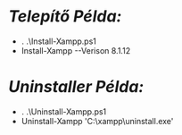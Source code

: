 # _Telepítő Példa:_

- . .\Install-Xampp.ps1
- Install-Xampp --Verison 8.1.12

# _Uninstaller Példa:_

- . .\Uninstall-Xampp.ps1
- Uninstall-Xampp 'C:\xampp\uninstall.exe'
